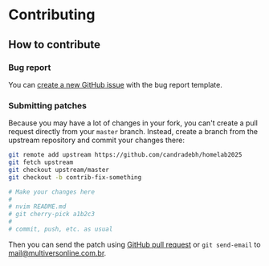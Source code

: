 # Contributing

## How to contribute

### Bug report

You can [create a new GitHub issue](https://github.com/candradebh/homelab2025/issues/new/choose) with the bug report template.

### Submitting patches

Because you may have a lot of changes in your fork, you can't create a pull request directly from your `master` branch.
Instead, create a branch from the upstream repository and commit your changes there:

```sh
git remote add upstream https://github.com/candradebh/homelab2025
git fetch upstream
git checkout upstream/master
git checkout -b contrib-fix-something

# Make your changes here
#
# nvim README.md
# git cherry-pick a1b2c3
#
# commit, push, etc. as usual
```

Then you can send the patch using [GitHub pull request](https://github.com/candradebh/homelab2025/pulls) or `git send-email` to <mail@multiversonline.com.br>.
